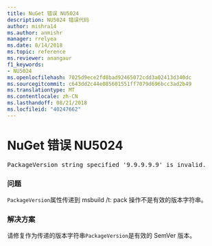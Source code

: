```yaml
---
title: NuGet 错误 NU5024
description: NU5024 错误代码
author: mishra14
ms.author: anmishr
manager: rrelyea
ms.date: 8/14/2018
ms.topic: reference
ms.reviewer: anangaur
f1_keywords:
- NU5024
ms.openlocfilehash: 7025d9ece2fd8bad92465072cdd3a02413d340dc
ms.sourcegitcommit: c643dd2c44e085601551ff7079d696bcc3ad2b49
ms.translationtype: MT
ms.contentlocale: zh-CN
ms.lasthandoff: 08/21/2018
ms.locfileid: "40247662"
---
```

# <a name="nuget-error-nu5024"></a>NuGet 错误 NU5024
<pre>PackageVersion string specified '9.9.9.9.9' is invalid.</pre>

### <a name="issue"></a>问题

`PackageVersion`属性传递到 msbuild /t: pack 操作不是有效的版本字符串。


### <a name="solution"></a>解决方案

请修复作为传递的版本字符串`PackageVersion`是有效的 SemVer 版本。

